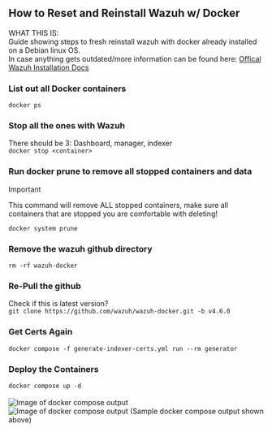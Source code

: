 ## How to Reset and Reinstall Wazuh w/ Docker ##

WHAT THIS IS:  
Guide showing steps to fresh reinstall wazuh with docker already installed on a Debian linux OS.
<br>
In case anything gets outdated/more information can be found here: [Offical Wazuh Installation Docs](https://documentation.wazuh.com/current/deployment-options/docker/docker-installation.html)  

### List out all Docker containers
``` docker ps ```

### Stop all the ones with Wazuh
There should be 3: Dashboard, manager, indexer  
``` docker stop <container> ```

### Run docker prune to remove all stopped containers and data
> [!IMPORTANT]
> This command will remove ALL stopped containers, make sure all containers that are stopped you are comfortable with deleting!

``` docker system prune ```

### Remove the wazuh github directory
``` rm -rf wazuh-docker ```

### Re-Pull the github
Check if this is latest version?  
```git clone https://github.com/wazuh/wazuh-docker.git -b v4.6.0 ```

### Get Certs Again
```docker compose -f generate-indexer-certs.yml run --rm generator ```

### Deploy the Containers
``` docker compose up -d ```<br><br>
![Image of docker compose output](../Images/image2.png)  
![Image of docker compose output](../Images/image3.png) 
(Sample docker compose output shown above)